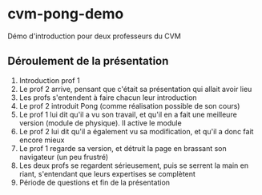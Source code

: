 # cvm-pong-demo
Démo d'introduction pour deux professeurs du CVM

## Déroulement de la présentation

1. Introduction prof 1
2. Le prof 2 arrive, pensant que c'était sa présentation qui allait avoir lieu
3. Les profs s'entendent à faire chacun leur introduction
4. Le prof 2 introduit Pong (comme réalisation possible de son cours)
5. Le prof 1 lui dit qu'il a vu son travail, et qu'il en a fait une meilleure version (module de physique). Il active le module
6. Le prof 2 lui dit qu'il a également vu sa modification, et qu'il a donc fait encore mieux
7. Le prof 1 regarde sa version, et détruit la page en brassant son navigateur (un peu frustré)
8. Les deux profs se regardent sérieusement, puis se serrent la main en riant, s'entendant que leurs expertises se complètent
9. Période de questions et fin de la présentation